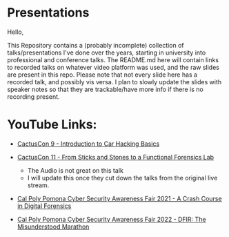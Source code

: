 # Presentations
Hello,

This Repository contains a (probably incomplete) collection of talks/presentations I've done over the years, starting in university into professional and conference talks. The README.md here will contain links to recorded talks on whatever video platform was used, and the raw slides are present in this repo. Please note that not every slide here has a recorded talk, and possibly vis versa. I plan to slowly update the slides with speaker notes so that they are trackable/have more info if there is no recording present.

# YouTube Links:

- [CactusCon 9 - Introduction to Car Hacking Basics](https://www.youtube.com/watch?v=_EZLcArk-AM&)
- [CactusCon 11 - From Sticks and Stones to a Functional Forensics Lab](https://youtu.be/UDQAMxdofkY?t=5407)
  - The Audio is not great on this talk
  - I will update this once they cut down the talks from the original live stream.

- [Cal Poly Pomona Cyber Security Awareness Fair 2021 - A Crash Course in Digital Forensics](https://www.youtube.com/watch?v=9siACsUhIVI)
- [Cal Poly Pomona Cyber Security Awareness Fair 2022 - DFIR: The Misunderstood Marathon](https://www.youtube.com/watch?v=nYmNgjx9fdc)